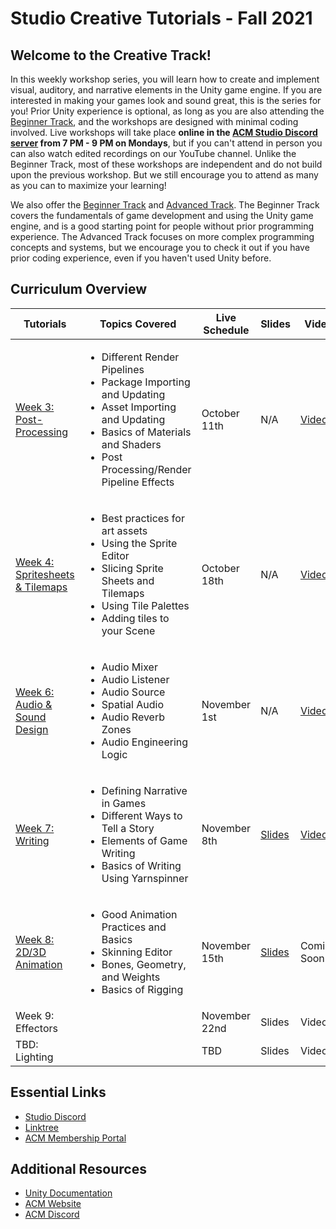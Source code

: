 # Studio Creative Tutorials - Fall 2021
## Welcome to the Creative Track!
In this weekly workshop series, you will learn how to create and implement visual, auditory, and narrative elements in the Unity game engine. If you are interested in making your games look and sound great, this is the series for you! Prior Unity experience is optional, as long as you are also attending the [Beginner Track](https://github.com/uclaacm/studio-beginner-tutorials-f21), and the workshops are designed with minimal coding involved. Live workshops will take place **online in the [ACM Studio Discord server](https://discord.gg/bBk2Mcw) from 7 PM - 9 PM on Mondays**, but if you can't attend in person you can also watch edited recordings on our YouTube channel. Unlike the Beginner Track, most of these workshops are independent and do not build upon the previous workshop. But we still encourage you to attend as many as you can to maximize your learning!

We also offer the [Beginner Track](https://github.com/uclaacm/studio-beginner-tutorials-f21) and [Advanced Track](https://github.com/uclaacm/studio-advanced-tutorials-f21). The Beginner Track covers the fundamentals of game development and using the Unity game engine, and is a good starting point for people without prior programming experience. The Advanced Track focuses on more complex programming concepts and systems, but we encourage you to check it out if you have prior coding experience, even if you haven't used Unity before.

## Curriculum Overview
| Tutorials | Topics Covered | Live Schedule | Slides | Video |
|-----------|----------------|---------------|--------|-------|
| [Week 3: Post-Processing](https://github.com/uclaacm/studio-creative-tutorials-f21/blob/main/Post%20Processing/README.md) | <ul> <li>Different Render Pipelines</li> <li>Package Importing and Updating</li> <li>Asset Importing and Updating</li> <li>Basics of Materials and Shaders</li> <li>Post Processing/Render Pipeline Effects</li> </ul> | October 11th | N/A | [Video](https://www.youtube.com/watch?v=iRmBxDrh5gk) |
| [Week 4: Spritesheets & Tilemaps](https://github.com/uclaacm/studio-creative-tutorials-f21/blob/main/Sprite%20Sheets%20%26%20Tilemaps/README.md) | <ul> <li>Best practices for art assets</li> <li>Using the Sprite Editor</li> <li>Slicing Sprite Sheets and Tilemaps</li> <li>Using Tile Palettes</li> <li>Adding tiles to your Scene</li> | October 18th | N/A | [Video](https://youtu.be/olHfwMMzKg0) |
  | [Week 6: Audio & Sound Design](https://github.com/uclaacm/studio-creative-tutorials-f21/tree/main/Audio%20%26%20Sound%20Design) |<ul><li>Audio Mixer</li><li>Audio Listener</li><li>Audio Source</li><li>Spatial Audio</li><li>Audio Reverb Zones</li><li>Audio Engineering Logic</li></ul> | November 1st | N/A | [Video](https://www.youtube.com/watch?v=K5IGvGpJ1nA) |
| [Week 7: Writing](https://youtu.be/_3xg3UQCO8I) | <ul> <li>Defining Narrative in Games</li> <li>Different Ways to Tell a Story</li> <li>Elements of Game Writing</li> <li>Basics of Writing Using Yarnspinner</li> </ul>| November 8th | [Slides](https://docs.google.com/presentation/d/19nlCBcpXxC1vWEzJJy9XDFwKAJyG4F_pUh6PWE1QviE/edit?usp=sharing) | [Video](https://youtu.be/_3xg3UQCO8I) |
| [Week 8: 2D/3D Animation](https://github.com/uclaacm/studio-creative-tutorials-f21/tree/main/2D%20%26%203D%20Animation)         | <ul><li>Good Animation Practices and Basics</li><li>Skinning Editor</li><li>Bones, Geometry, and Weights</li><li>Basics of Rigging</li></ul> | November 15th | [Slides](https://docs.google.com/presentation/d/1e34MlQsp4xXjgNRHnQKdCQFZff_CYXSa9Vvare7y3qE/edit?usp=sharing) | Coming Soon! |
| Week 9: Effectors               | | November 22nd | Slides | Video |
| TBD: Lighting                   | | TBD | Slides | Video |

## Essential Links
- [Studio Discord](https://discord.com/invite/bBk2Mcw)
- [Linktree](https://linktr.ee/acmstudio)
- [ACM Membership Portal](https://members.uclaacm.com/)

## Additional Resources
- [Unity Documentation](https://docs.unity3d.com/Manual/index.html)
- [ACM Website](https://www.uclaacm.com/)
- [ACM Discord](https://discord.com/invite/eWmzKsY)
